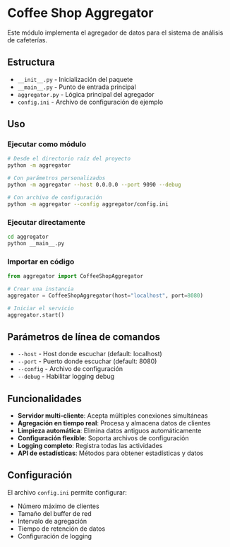 # Coffee Shop Aggregator

Este módulo implementa el agregador de datos para el sistema de análisis de cafeterías.

## Estructura

- `__init__.py` - Inicialización del paquete
- `__main__.py` - Punto de entrada principal
- `aggregator.py` - Lógica principal del agregador
- `config.ini` - Archivo de configuración de ejemplo

## Uso

### Ejecutar como módulo

```bash
# Desde el directorio raíz del proyecto
python -m aggregator

# Con parámetros personalizados
python -m aggregator --host 0.0.0.0 --port 9090 --debug

# Con archivo de configuración
python -m aggregator --config aggregator/config.ini
```

### Ejecutar directamente

```bash
cd aggregator
python __main__.py
```

### Importar en código

```python
from aggregator import CoffeeShopAggregator

# Crear una instancia
aggregator = CoffeeShopAggregator(host="localhost", port=8080)

# Iniciar el servicio
aggregator.start()
```

## Parámetros de línea de comandos

- `--host` - Host donde escuchar (default: localhost)
- `--port` - Puerto donde escuchar (default: 8080)
- `--config` - Archivo de configuración
- `--debug` - Habilitar logging debug

## Funcionalidades

- **Servidor multi-cliente**: Acepta múltiples conexiones simultáneas
- **Agregación en tiempo real**: Procesa y almacena datos de clientes
- **Limpieza automática**: Elimina datos antiguos automáticamente
- **Configuración flexible**: Soporta archivos de configuración
- **Logging completo**: Registra todas las actividades
- **API de estadísticas**: Métodos para obtener estadísticas y datos

## Configuración

El archivo `config.ini` permite configurar:

- Número máximo de clientes
- Tamaño del buffer de red
- Intervalo de agregación
- Tiempo de retención de datos
- Configuración de logging